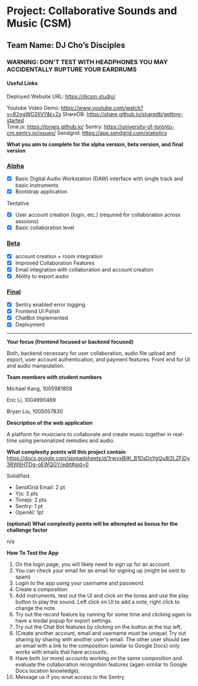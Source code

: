 # Project: Collaborative Sounds and Music (CSM)

## Team Name: DJ Cho’s Disciples

### WARNING: DON'T TEST WITH HEADPHONES YOU MAY ACCIDENTALLY RUPTURE YOUR EARDRUMS

#### Useful Links

Deployed Website URL: https://djcsm.studio/

Youtube Video Demo: https://www.youtube.com/watch?v=82ogWO2IlVY&t=2s
ShareDB: https://share.github.io/sharedb/getting-started  
Tone.js: https://tonejs.github.io/
Sentry: https://university-of-toronto-cm.sentry.io/issues/
Sendgrid: https://app.sendgrid.com/statistics

**What you aim to complete for the alpha version, beta version, and final version**

### [Alpha](https://github.com/UofT-UTSC-CS-sandbox/project-dj-chos-disciples/milestone/1)

- [x] Basic Digital Audio Workstation (DAW) interface with single track and basic instruments
- [x] Bootstrap application

Tentative

- [x] User account creation (login, etc.) (required for collaboration across sessions)
- [x] Basic collaboration level

### [Beta](https://github.com/UofT-UTSC-CS-sandbox/project-dj-chos-disciples/milestone/2)

- [x] account creation + room integration
- [x] Improved Collaboration Features
- [x] Email integration with collaboration and account creation
- [x] Ability to export audio

### [Final](https://github.com/UofT-UTSC-CS-sandbox/project-dj-chos-disciples/milestone/3)

- [x] Sentry enabled error logging
- [x] Frontend UI Polish
- [x] ChatBot Implemented
- [x] Deployment

---

**Your focus (frontend focused or backend focused)**

Both, backend necessary for user collaboration, audio file upload and export, user account authentication, and payment features. Front end for UI and audio manipulation.

**Team members with student numbers**

Michael Kang, 1005981859

Eric Li, 1004990469

Bryan Liu, 1005057830

**Description of the web application**

A platform for musicians to collaborate and create music together in real-time using personalized melodies and audio.

**What complexity points will this project contain**
https://docs.google.com/spreadsheets/d/1rwvxBiIK_B1DsDoYgQu8l2LZFiDy3RW6HTDg-oEWQGY/edit#gid=0

Solidified

- SendGrid Email: 2 pt
- Yjs: 3 pts
- Tonejs: 2 pts
- Sentry: 1 pt
- OpenAI: 1pt

**(optional) What complexity points will be attempted as bonus for the challenge factor**

n/a

**How To Test the App**
1. On the login page, you will likely need to sign up for an account.
2. You can check your email for an email for signing up (might be sent to spam)
3. Login to the app using your username and password.
4. Create a composition
5. Add instruments, test out the UI and click on the tones and use the play button to play the sound. Left click on UI to add a note, right click to change the note.
6. Try out the record feature by running for some time and clicking again to have a modal popup for export settings.
7. Try out the Chat Bot features by clicking on the button at the top left.
8. (Create another account, email and username must be unique) Try out sharing by sharing with another user's email. The other user should see an email with a link to the composition (similar to Google Docs) only works with emails that have accounts.
9. Have both (or more) accounts working on the same composition and evaluate the collaboration recognition features (again similar to Google Docs location knowledge).
10. Message us if you wnat access to the Sentry
